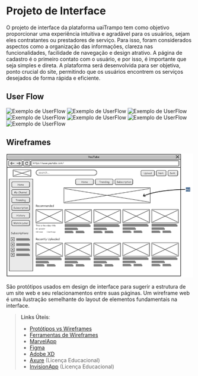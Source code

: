 
# Projeto de Interface

O projeto de interface da plataforma uaiTrampo tem como objetivo proporcionar uma experiência intuitiva e agradável para os usuários, sejam eles contratantes ou prestadores de serviço. Para isso, foram considerados aspectos como a organização das informações, clareza nas funcionalidades, facilidade de navegação e design atrativo. A página de cadastro é o primeiro contato com o usuário, e por isso, é importante que seja simples e direta. A plataforma será desenvolvida para ser objetiva, ponto crucial do site, permitindo que os usuários encontrem os serviços desejados de forma rápida e eficiente. 


## User Flow

![Exemplo de UserFlow](https://media.discordapp.net/attachments/736460098179956759/1100491478305869824/1.png?width=887&height=499)
![Exemplo de UserFlow](https://media.discordapp.net/attachments/736460098179956759/1100491491509542973/2.png?width=887&height=499)
![Exemplo de UserFlow](https://media.discordapp.net/attachments/736460098179956759/1100491498883137578/3.png?width=887&height=499)
![Exemplo de UserFlow](https://media.discordapp.net/attachments/736460098179956759/1100491504784519228/4.png?width=887&height=499)
![Exemplo de UserFlow](https://media.discordapp.net/attachments/736460098179956759/1100491510803349584/5.png?width=887&height=499)
![Exemplo de UserFlow](https://media.discordapp.net/attachments/736460098179956759/1100491517749104730/6.png?width=887&height=499)
![Exemplo de UserFlow](https://media.discordapp.net/attachments/736460098179956759/1100491527547015268/7.png?width=887&height=499)


## Wireframes

![Exemplo de Wireframe](img/wireframe-example.png)

São protótipos usados em design de interface para sugerir a estrutura de um site web e seu relacionamentos entre suas páginas. Um wireframe web é uma ilustração semelhante do layout de elementos fundamentais na interface.
 
> **Links Úteis**:
> - [Protótipos vs Wireframes](https://www.nngroup.com/videos/prototypes-vs-wireframes-ux-projects/)
> - [Ferramentas de Wireframes](https://rockcontent.com/blog/wireframes/)
> - [MarvelApp](https://marvelapp.com/developers/documentation/tutorials/)
> - [Figma](https://www.figma.com/)
> - [Adobe XD](https://www.adobe.com/br/products/xd.html#scroll)
> - [Axure](https://www.axure.com/edu) (Licença Educacional)
> - [InvisionApp](https://www.invisionapp.com/) (Licença Educacional)

